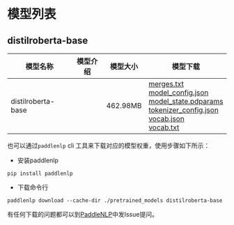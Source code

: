 #  模型列表

## distilroberta-base

| 模型名称 | 模型介绍 | 模型大小  | 模型下载 |
| --- | --- | --- | --- |
|distilroberta-base|  | 462.98MB | [merges.txt](https://bj.bcebos.com/paddlenlp/models/community/distilroberta-base/merges.txt)<br>[model_config.json](https://bj.bcebos.com/paddlenlp/models/community/distilroberta-base/model_config.json)<br>[model_state.pdparams](https://bj.bcebos.com/paddlenlp/models/community/distilroberta-base/model_state.pdparams)<br>[tokenizer_config.json](https://bj.bcebos.com/paddlenlp/models/community/distilroberta-base/tokenizer_config.json)<br>[vocab.json](https://bj.bcebos.com/paddlenlp/models/community/distilroberta-base/vocab.json)<br>[vocab.txt](https://bj.bcebos.com/paddlenlp/models/community/distilroberta-base/vocab.txt) |

也可以通过`paddlenlp` cli 工具来下载对应的模型权重，使用步骤如下所示：

* 安装paddlenlp

```shell
pip install paddlenlp
```

* 下载命令行

```shell
paddlenlp download --cache-dir ./pretrained_models distilroberta-base
```

有任何下载的问题都可以到[PaddleNLP](https://github.com/PaddlePaddle/PaddleNLP)中发Issue提问。